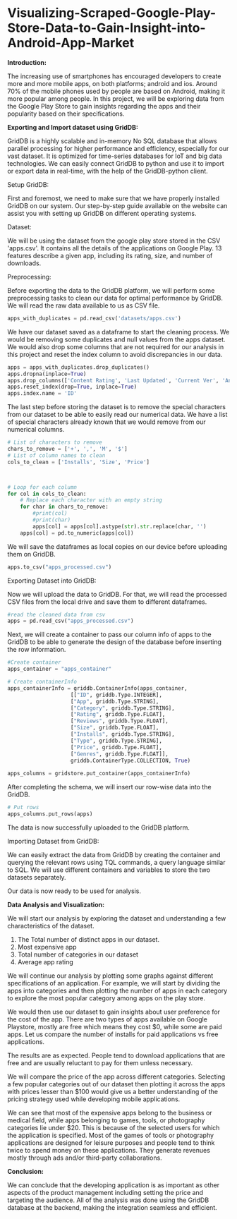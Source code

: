 # Visualizing-Scraped-Google-Play-Store-Data-to-Gain-Insight-into-Android-App-Market

**Introduction:**

The increasing use of smartphones has encouraged developers to create more and more mobile apps, on both platforms; android and ios. Around 70% of the mobile phones used by people are based on Android, making it more popular among people. In this project, we will be exploring data from the Google Play Store to gain insights regarding the apps and their popularity based on their specifications.

**Exporting and Import dataset using GridDB:**

GridDB is a highly scalable and in-memory No SQL database that allows parallel processing for higher performance and efficiency, especially for our vast dataset. It is optimized for time-series databases for IoT and big data technologies. We can easily connect GridDB to python and use it to import or export data in real-time, with the help of the GridDB-python client.

Setup GridDB:

First and foremost, we need to make sure that we have properly installed GridDB on our system. Our step-by-step guide available on the website can assist you with setting up GridDB on different operating systems.

Dataset:

We will be using the dataset from the google play store stored in the CSV &#39;apps.csv&#39;. It contains all the details of the applications on Google Play. 13 features describe a given app, including its rating, size, and number of downloads.

Preprocessing:

Before exporting the data to the GridDB platform, we will perform some preprocessing tasks to clean our data for optimal performance by GridDB. We will read the raw data available to us as CSV file.

```python
apps_with_duplicates = pd.read_csv('datasets/apps.csv')    
```

We have our dataset saved as a dataframe to start the cleaning process. We would be removing some duplicates and null values from the apps dataset. We would also drop some columns that are not required for our analysis in this project and reset the index column to avoid discrepancies in our data.

```python
apps = apps_with_duplicates.drop_duplicates()
apps.dropna(inplace=True)
apps.drop_columns(['Content Rating', 'Last Updated', 'Current Ver', 'Android Ver'])   
apps.reset_index(drop=True, inplace=True)
apps.index.name = 'ID' 
```

The last step before storing the dataset is to remove the special characters from our dataset to be able to easily read our numerical data. We have a list of special characters already known that we would remove from our numerical columns.


```python
# List of characters to remove
chars_to_remove = ['+', ',', 'M', '$']
# List of column names to clean
cols_to_clean = ['Installs', 'Size', 'Price']



# Loop for each column
for col in cols_to_clean:
    # Replace each character with an empty string
    for char in chars_to_remove:
        #print(col)
        #print(char)
        apps[col] = apps[col].astype(str).str.replace(char, '')
    apps[col] = pd.to_numeric(apps[col])

```
We will save the dataframes as local copies on our device before uploading them on GridDB.

```python
apps.to_csv("apps_processed.csv")
```

Exporting Dataset into GridDB:

Now we will upload the data to GridDB. For that, we will read the processed CSV files from the local drive and save them to different dataframes.

```python
#read the cleaned data from csv
apps = pd.read_csv("apps_processed.csv")
```

Next, we will create a container to pass our column info of apps to the GridDB to be able to generate the design of the database before inserting the row information.

```python
#Create container 
apps_container = "apps_container"

# Create containerInfo
apps_containerInfo = griddb.ContainerInfo(apps_container,
                    [["ID", griddb.Type.INTEGER],
        		    ["App", griddb.Type.STRING],
         		    ["Category", griddb.Type.STRING],
                    ["Rating", griddb.Type.FLOAT],
                    ["Reviews", griddb.Type.FLOAT],
         		    ["Size", griddb.Type.FLOAT],
                    ["Installs", griddb.Type.STRING],
                    ["Type", griddb.Type.STRING],
                    ["Price", griddb.Type.FLOAT],
         		    ["Genres", griddb.Type.FLOAT]],
                    griddb.ContainerType.COLLECTION, True)
                    
apps_columns = gridstore.put_container(apps_containerInfo)

```

After completing the schema, we will insert our row-wise data into the GridDB.

```python
# Put rows
apps_columns.put_rows(apps)

```

The data is now successfully uploaded to the GridDB platform.

Importing Dataset from GridDB:

We can easily extract the data from GridDB by creating the container and querying the relevant rows using TQL commands, a query language similar to SQL. We will use different containers and variables to store the two datasets separately.

Our data is now ready to be used for analysis.

**Data Analysis and Visualization:**

We will start our analysis by exploring the dataset and understanding a few characteristics of the dataset.

1. The Total number of distinct apps in our dataset.
2. Most expensive app
3. Total number of categories in our dataset
4. Average app rating

We will continue our analysis by plotting some graphs against different specifications of an application. For example, we will start by dividing the apps into categories and then plotting the number of apps in each category to explore the most popular category among apps on the play store.

We would then use our dataset to gain insights about user preference for the cost of the app. There are two types of apps available on Google Playstore, mostly are free which means they cost $0, while some are paid apps. Let us compare the number of installs for paid applications vs free applications.

The results are as expected. People tend to download applications that are free and are usually reluctant to pay for them unless necessary.

We will compare the price of the app across different categories. Selecting a few popular categories out of our dataset then plotting it across the apps with prices lesser than $100 would give us a better understanding of the pricing strategy used while developing mobile applications.

We can see that most of the expensive apps belong to the business or medical field, while apps belonging to games, tools, or photography categories lie under $20. This is because of the selected users for which the application is specified. Most of the games of tools or photography applications are designed for leisure purposes and people tend to think twice to spend money on these applications. They generate revenues mostly through ads and/or third-party collaborations.

**Conclusion:**

We can conclude that the developing application is as important as other aspects of the product management including setting the price and targeting the audience. All of the analysis was done using the GridDB database at the backend, making the integration seamless and efficient.
